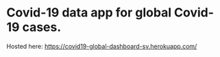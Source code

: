 # Covid-19 data app for global Covid-19 cases.

Hosted here: https://covid19-global-dashboard-sv.herokuapp.com/
